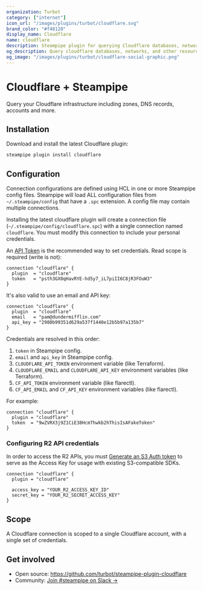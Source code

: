 ```yaml
---
organization: Turbot
category: ["internet"]
icon_url: "/images/plugins/turbot/cloudflare.svg"
brand_color: "#f48120"
display_name: Cloudflare
name: cloudflare
description: Steampipe plugin for querying Cloudflare databases, networks, and other resources.
og_description: Query cloudflare databases, networks, and other resources with SQL! Open source CLI. No DB required.
og_image: "/images/plugins/turbot/cloudflare-social-graphic.png"
---
```


# Cloudflare + Steampipe

Query your Cloudflare infrastructure including zones, DNS records, accounts and more.

## Installation

Download and install the latest Cloudflare plugin:

```bash
steampipe plugin install cloudflare
```

## Configuration

Connection configurations are defined using HCL in one or more Steampipe config files. Steampipe will load ALL configuration files from `~/.steampipe/config` that have a `.spc` extension. A config file may contain multiple connections.

Installing the latest cloudflare plugin will create a connection file (`~/.steampipe/config/cloudflare.spc`) with a single connection named `cloudflare`. You must modify this connection to include your personal credentials.

An [API Token](https://support.cloudflare.com/hc/en-us/articles/200167836-Managing-API-Tokens-and-Keys#12345680) is the recommended way to set credentials. Read scope is required (write is not):

```hcl
connection "cloudflare" {
  plugin  = "cloudflare"
  token   = "psth3GX0qHavRYE-hd5y7_iL7piII6C8jR3FOuW3"
}
```

It's also valid to use an email and API key:

```hcl
connection "cloudflare" {
  plugin  = "cloudflare"
  email   = "pam@dundermifflin.com"
  api_key = "2980b99351d629a537f1440e12b5b97a135b7"
}
```

Credentials are resolved in this order:

1. `token` in Steampipe config.
2. `email` and `api_key` in Steampipe config.
3. `CLOUDFLARE_API_TOKEN` environment variable (like Terraform).
4. `CLOUDFLARE_EMAIL` and `CLOUDFLARE_API_KEY` environment variables (like Terraform).
5. `CF_API_TOKEN` environment variable (like flarectl).
6. `CF_API_EMAIL` and `CF_API_KEY` environment variables (like flarectl).

For example:

```hcl
connection "cloudflare" {
  plugin = "cloudflare"
  token  = "9wZVRX3j9Z1CiE38HcmThwkb2hThisIsAFakeToken"
}
```

### Configuring R2 API credentials

In order to access the R2 APIs, you must [Generate an S3 Auth token](https://developers.cloudflare.com/r2/data-access/s3-api/tokens/) to serve as the Access Key for usage with existing S3-compatible SDKs.

```hcl
connection "cloudflare" {
  plugin = "cloudflare"

  access_key = "YOUR_R2_ACCESS_KEY_ID"
  secret_key = "YOUR_R2_SECRET_ACCESS_KEY"
}
```

## Scope

A Cloudflare connection is scoped to a single Cloudflare account, with a single set of credentials.

## Get involved

- Open source: https://github.com/turbot/steampipe-plugin-cloudflare
- Community: [Join #steampipe on Slack →](https://turbot.com/community/join)
